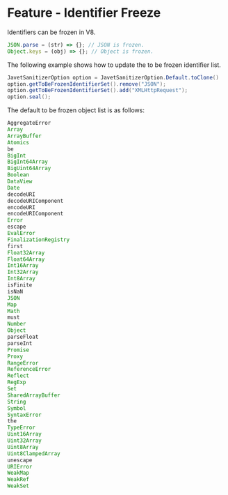 # Feature - Identifier Freeze

Identifiers can be frozen in V8.

```js
JSON.parse = (str) => {}; // JSON is frozen.
Object.keys = (obj) => {}; // Object is frozen.
```

The following example shows how to update the to be frozen identifier list.

```java
JavetSanitizerOption option = JavetSanitizerOption.Default.toClone()
option.getToBeFrozenIdentifierSet().remove("JSON");
option.getToBeFrozenIdentifierSet().add("XMLHttpRequest");
option.seal();
```

The default to be frozen object list is as follows:

```js
AggregateError
Array
ArrayBuffer
Atomics
be
BigInt
BigInt64Array
BigUint64Array
Boolean
DataView
Date
decodeURI
decodeURIComponent
encodeURI
encodeURIComponent
Error
escape
EvalError
FinalizationRegistry
first
Float32Array
Float64Array
Int16Array
Int32Array
Int8Array
isFinite
isNaN
JSON
Map
Math
must
Number
Object
parseFloat
parseInt
Promise
Proxy
RangeError
ReferenceError
Reflect
RegExp
Set
SharedArrayBuffer
String
Symbol
SyntaxError
the
TypeError
Uint16Array
Uint32Array
Uint8Array
Uint8ClampedArray
unescape
URIError
WeakMap
WeakRef
WeakSet
```
